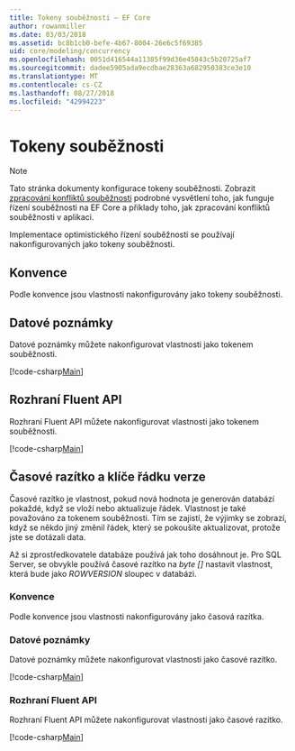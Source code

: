 ```yaml
---
title: Tokeny souběžnosti – EF Core
author: rowanmiller
ms.date: 03/03/2018
ms.assetid: bc8b1cb0-befe-4b67-8004-26e6c5f69385
uid: core/modeling/concurrency
ms.openlocfilehash: 0051d416544a11385f99d36e45843c5b20725af7
ms.sourcegitcommit: dadee5905ada9ecdbae28363a682950383ce3e10
ms.translationtype: MT
ms.contentlocale: cs-CZ
ms.lasthandoff: 08/27/2018
ms.locfileid: "42994223"
---
```

# <a name="concurrency-tokens"></a>Tokeny souběžnosti

> [!NOTE]
> Tato stránka dokumenty konfigurace tokeny souběžnosti. Zobrazit [zpracování konfliktů souběžnosti](../saving/concurrency.md) podrobné vysvětlení toho, jak funguje řízení souběžnosti na EF Core a příklady toho, jak zpracování konfliktů souběžnosti v aplikaci.

Implementace optimistického řízení souběžnosti se používají nakonfigurovaných jako tokeny souběžnosti.

## <a name="conventions"></a>Konvence

Podle konvence jsou vlastnosti nakonfigurovány jako tokeny souběžnosti.

## <a name="data-annotations"></a>Datové poznámky

Datové poznámky můžete nakonfigurovat vlastnosti jako tokenem souběžnosti.

[!code-csharp[Main](../../../samples/core/Modeling/DataAnnotations/Samples/Concurrency.cs#ConfigureConcurrencyAnnotations)]

## <a name="fluent-api"></a>Rozhraní Fluent API

Rozhraní Fluent API můžete nakonfigurovat vlastnosti jako tokenem souběžnosti.

[!code-csharp[Main](../../../samples/core/Modeling/FluentAPI/Samples/Concurrency.cs#ConfigureConcurrencyFluent)]

## <a name="timestamprow-version"></a>Časové razítko a klíče řádku verze

Časové razítko je vlastnost, pokud nová hodnota je generován databází pokaždé, když se vloží nebo aktualizuje řádek. Vlastnost je také považováno za tokenem souběžnosti. Tím se zajistí, že výjimky se zobrazí, když se někdo jiný změnil řádek, který se pokoušíte aktualizovat, protože jste se dotázali data.

Až si zprostředkovatele databáze používá jak toho dosáhnout je. Pro SQL Server, se obvykle používá časové razítko na *byte []* nastavit vlastnost, která bude jako *ROWVERSION* sloupec v databázi.

### <a name="conventions"></a>Konvence

Podle konvence jsou vlastnosti nakonfigurovány jako časová razítka.

### <a name="data-annotations"></a>Datové poznámky

Datové poznámky můžete nakonfigurovat vlastnosti jako časové razítko.

[!code-csharp[Main](../../../samples/core/Modeling/DataAnnotations/Samples/Timestamp.cs#ConfigureTimestampAnnotations)]

### <a name="fluent-api"></a>Rozhraní Fluent API

Rozhraní Fluent API můžete nakonfigurovat vlastnosti jako časové razítko.

[!code-csharp[Main](../../../samples/core/Modeling/FluentAPI/Samples/Timestamp.cs#ConfigureTimestampFluent)]
